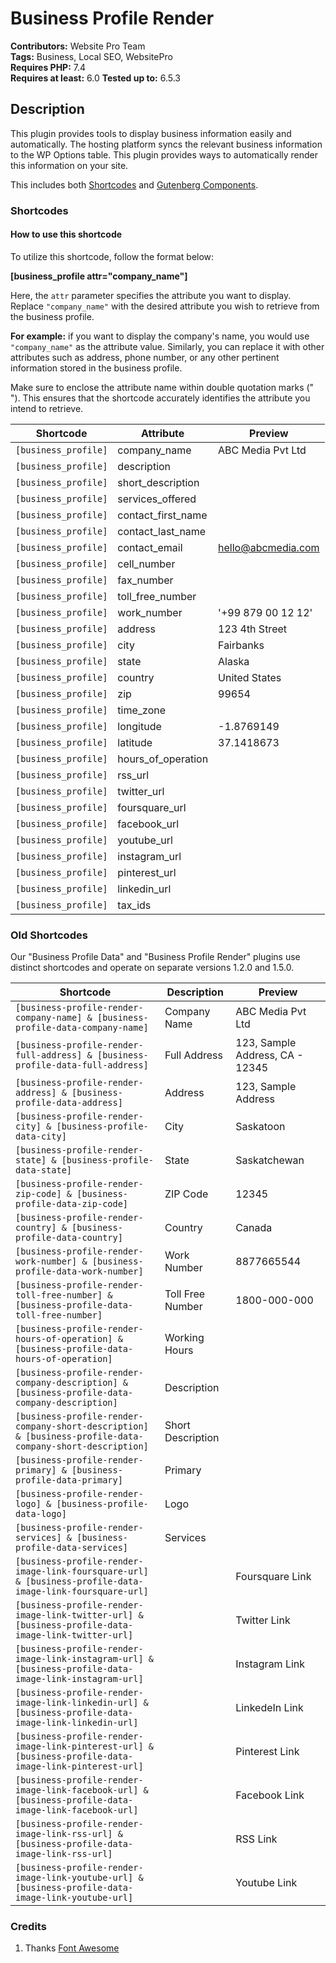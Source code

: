 
# Business Profile Render

**Contributors:** Website Pro Team  
**Tags:** Business, Local SEO, WebsitePro  
**Requires PHP:** 7.4  
**Requires at least:** 6.0
**Tested up to:** 6.5.3  

## Description

This plugin provides tools to display business information easily and automatically.
The hosting platform syncs the relevant business information to the WP Options table.
This plugin provides ways to automatically render this information on your site.

This includes both [Shortcodes](https://codex.wordpress.org/Shortcode) and [Gutenberg Components](https://developer.wordpress.org/block-editor/reference-guides/components/).
### Shortcodes

#### How to use this shortcode

To utilize this shortcode, follow the format below:

**[business_profile attr="company_name"]**

Here, the `attr` parameter specifies the attribute you want to display. Replace `"company_name"` with the desired attribute you wish to retrieve from the business profile.

**For example:** if you want to display the company's name, you would use `"company_name"` as the attribute value. Similarly, you can replace it with other attributes such as address, phone number, or any other pertinent information stored in the business profile.

Make sure to enclose the attribute name within double quotation marks (" "). This ensures that the shortcode accurately identifies the attribute you intend to retrieve.

| Shortcode | Attribute | Preview |
|--|--|--|
|`[business_profile]`| company_name | ABC Media Pvt Ltd |
|`[business_profile]`| description | |
|`[business_profile]`| short_description |  |
|`[business_profile]`| services_offered |  |
|`[business_profile]`| contact_first_name |  |
|`[business_profile]`| contact_last_name |  |
|`[business_profile]`| contact_email |hello@abcmedia.com |
|`[business_profile]`| cell_number |  |
|`[business_profile]`| fax_number |  |
|`[business_profile]`| toll_free_number |  |
|`[business_profile]`| work_number | '+99 879 00 12 12' |
|`[business_profile]`| address | 123 4th Street |
|`[business_profile]`| city | Fairbanks |
|`[business_profile]`| state | Alaska |
|`[business_profile]`| country | United States |
|`[business_profile]`| zip | 99654 |
|`[business_profile]`| time_zone |  |
|`[business_profile]`| longitude | -1.8769149 |
|`[business_profile]`| latitude | 37.1418673 |
|`[business_profile]`| hours_of_operation |  |
|`[business_profile]`| rss_url |  |
|`[business_profile]`| twitter_url |  |
|`[business_profile]`| foursquare_url |  |
|`[business_profile]`| facebook_url |  |
|`[business_profile]`| youtube_url |  |
|`[business_profile]`| instagram_url |  |
|`[business_profile]`| pinterest_url |  |
|`[business_profile]`| linkedin_url |  |
|`[business_profile]`| tax_ids |  |


### Old Shortcodes

Our "Business Profile Data" and "Business Profile Render" plugins use distinct shortcodes and operate on separate versions 1.2.0 and 1.5.0.

| Shortcode | Description | Preview |
|--|--|--|
|`[business-profile-render-company-name] & [business-profile-data-company-name]`| Company Name | ABC Media Pvt Ltd |
|`[business-profile-render-full-address] & [business-profile-data-full-address]`|Full Address|123, Sample Address, CA - 12345|
|`[business-profile-render-address] & [business-profile-data-address]`|Address|123, Sample Address
|`[business-profile-render-city] & [business-profile-data-city]`|City|Saskatoon
|`[business-profile-render-state] & [business-profile-data-state]`|State|Saskatchewan
|`[business-profile-render-zip-code] & [business-profile-data-zip-code]`|ZIP Code|12345
|`[business-profile-render-country] & [business-profile-data-country]`|Country|Canada
|`[business-profile-render-work-number] & [business-profile-data-work-number]`|Work Number|8877665544
|`[business-profile-render-toll-free-number] & [business-profile-data-toll-free-number]`|Toll Free Number|1800-000-000
|`[business-profile-render-hours-of-operation] & [business-profile-data-hours-of-operation]`|Working Hours|
|`[business-profile-render-company-description] & [business-profile-data-company-description]`|Description|
|`[business-profile-render-company-short-description] & [business-profile-data-company-short-description]`|Short Description|
|`[business-profile-render-primary] & [business-profile-data-primary]`|Primary|
|`[business-profile-render-logo] & [business-profile-data-logo]`|Logo|
|`[business-profile-render-services] & [business-profile-data-services]`|Services|
|`[business-profile-render-image-link-foursquare-url] & [business-profile-data-image-link-foursquare-url]`|| Foursquare Link
|`[business-profile-render-image-link-twitter-url] & [business-profile-data-image-link-twitter-url]`|| Twitter Link
|`[business-profile-render-image-link-instagram-url] & [business-profile-data-image-link-instagram-url]`|| Instagram Link
|`[business-profile-render-image-link-linkedin-url] & [business-profile-data-image-link-linkedin-url]`|| LinkedeIn Link
|`[business-profile-render-image-link-pinterest-url] & [business-profile-data-image-link-pinterest-url]`|| Pinterest Link
|`[business-profile-render-image-link-facebook-url] & [business-profile-data-image-link-facebook-url]`|| Facebook Link
|`[business-profile-render-image-link-rss-url] & [business-profile-data-image-link-rss-url]`|| RSS Link
|`[business-profile-render-image-link-youtube-url] & [business-profile-data-image-link-youtube-url]`|| Youtube Link


### Credits

1. Thanks [Font Awesome](https://fontawesome.com/license/free)